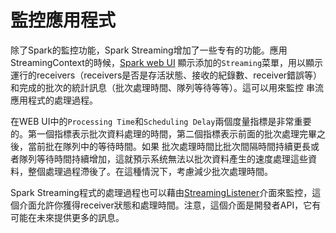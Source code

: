 # 監控應用程式

除了Spark的監控功能，Spark Streaming增加了一些专有的功能。應用StreamingContext的時候，[Spark web UI](https://spark.apache.org/docs/latest/monitoring.html#web-interfaces)
顯示添加的`Streaming`菜單，用以顯示運行的receivers（receivers是否是存活狀態、接收的紀錄數、receiver錯誤等）和完成的批次的統計訊息（批次處理時間、隊列等待等等）。這可以用來監控
串流應用程式的處理過程。

在WEB UI中的`Processing Time`和`Scheduling Delay`兩個度量指標是非常重要的。第一個指標表示批次資料處理的時間，第二個指標表示前面的批次處理完畢之後，當前批在隊列中的等待時間。如果
批次處理時間比批次間隔時間持續更長或者隊列等待時間持續增加，這就預示系统無法以批次資料產生的速度處理這些資料，整個處理過程滯後了。在這種情況下，考慮減少批次處理時間。

Spark Streaming程式的處理過程也可以藉由[StreamingListener](https://spark.apache.org/docs/latest/api/scala/index.html#org.apache.spark.scheduler.StreamingListener)介面來監控，這
個介面允許你獲得receiver狀態和處理時間。注意，這個介面是開發者API，它有可能在未來提供更多的訊息。